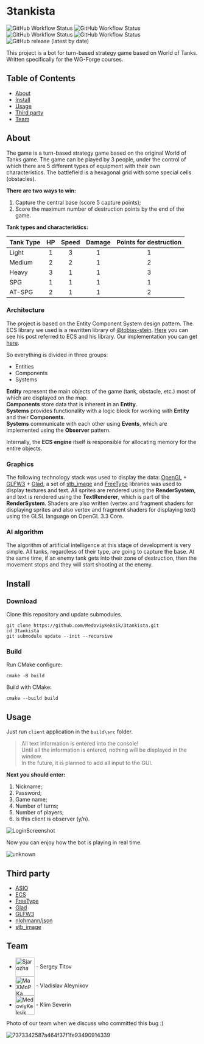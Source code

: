 # 3tankista #

![GitHub Workflow Status](https://img.shields.io/github/workflow/status/MedoviyKeksik/3tankista/Clang%20format%20lint?label=clang-format)
![GitHub Workflow Status](https://img.shields.io/github/workflow/status/MedoviyKeksik/3tankista/Check%20build%20on%20Windows?label=Windows)
![GitHub Workflow Status](https://img.shields.io/github/workflow/status/MedoviyKeksik/3tankista/Check%20build%20on%20macos?label=macos)
![GitHub Workflow Status](https://img.shields.io/github/workflow/status/MedoviyKeksik/3tankista/Check%20build%20on%20linux?label=linux)
![GitHub release (latest by date)](https://img.shields.io/github/v/release/MedoviyKeksik/3tankista)

This project is a bot for turn-based strategy game based on World of Tanks.\
Written specifically for the WG-Forge courses.

## Table of Contents

- [About](#about)
- [Install](#install)
- [Usage](#usage)
- [Third party](#third-party)
- [Team](#team)

## About

The game is a turn-based strategy game based on the original World of Tanks game. The game can be played by 3 people, under the control of which there are 5 different types of equipment with their own characteristics.
The battlefield is a hexagonal grid with some special cells (obstacles).

**There are two ways to win:**
1. Capture the central base (score 5 capture points);
2. Score the maximum number of destruction points by the end of the game.

**Tank types and characteristics:**

| Tank Type | HP  | Speed | Damage | Points for destruction |
|-----------|:---:|:-----:|:------:|:----------------------:|
| Light     |  1  |   3   |   1    |           1            |
| Medium    |  2  |   2   |   1    |           2            |
| Heavy     |  3  |   1   |   1    |           3            |
| SPG       |  1  |   1   |   1    |           1            |
| AT-SPG    |  2  |   1   |   1    |           2            |


### Architecture

The project is based on the Entity Component System design pattern. The ECS library we used is a rewritten library of [@tobias-stein](https://github.com/tobias-stein).
[Here](https://tsprojectsblog.wordpress.com/portfolio/entity-component-system/) you can see his post referred to ECS and his library.
Our implementation you can get [here](https://github.com/MedoviyKeksik/ECS).

So everything is divided in three groups:
- Entities
- Components
- Systems

**Entity** represent the main objects of the game (tank, obstacle, etc.) most of which are displayed on the map.\
**Components** store data that is inherent in an **Entity**.\
**Systems** provides functionality with a logic block for working with **Entity** and their **Components**.\
**Systems** communicate with each other using **Events**, which are implemented using the **Observer** pattern.

Internally, the **ECS engine** itself is responsible for allocating memory for the entire objects.

### Graphics

The following technology stack was used to display the data: [OpenGL](https://www.khronos.org/) + [GLFW3](https://www.glfw.org/) + [Glad](https://glad.dav1d.de/), a set of [stb_image](https://github.com/nothings/stb/blob/master/stb_image.h) and [FreeType](https://freetype.org/) libraries was used to display textures and text.
All sprites are rendered using the **RenderSystem**, and text is rendered using the **TextRenderer**, which is part of the **RenderSystem**. Shaders are also written (vertex and fragment shaders for displaying sprites and also vertex and fragment shaders for displaying text) using the GLSL language on OpenGL 3.3 Core.

### AI algorithm 

The algorithm of artificial intelligence at this stage of development is very simple. All tanks, regardless of their type, are going to capture the base. At the same time, if an enemy tank gets into their zone of destruction, then the movement stops and they will start shooting at the enemy.

## Install

### Download

Clone this repository and update submodules.
```shell
git clone https://github.com/MedoviyKeksik/3tankista.git
cd 3tankista
git submodule update --init --recursive
```

### Build

Run CMake configure:
```shell
cmake -B build
```

Build with CMake:
```shell
cmake --build build
```

## Usage

Just run ```client``` application in the ```build\src``` folder.

> All text information is entered into the console!\
Until all the information is entered, nothing will be displayed in the window.\
In the future, it is planned to add all input to the GUI. 

**Next you should enter:**
1. Nickname;
2. Password;
3. Game name;
4. Number of turns;
5. Number of players;
6. Is this client is observer (y/n).

![LoginScreenshot](https://user-images.githubusercontent.com/39442984/155405501-141fd2c8-aa9b-46ae-8136-8ed232075196.png)

Now you can enjoy how the bot is playing in real time.

![unknown](https://user-images.githubusercontent.com/39442984/155417865-e2601d82-cbdb-4ad2-bb18-0292d3b124d1.png)

## Third party

- [ASIO](https://think-async.com/Asio/)
- [ECS](https://github.com/MedoviyKeksik/ECS)
- [FreeType](https://freetype.org/)
- [Glad](https://glad.dav1d.de/)
- [GLFW3](https://www.glfw.org/)
- [nlohmann/json](https://github.com/nlohmann/json)
- [stb_image](https://github.com/nothings/stb/blob/master/stb_image.h)

## Team

- [<img src="https://github.com/Sjarozha.png" title="Sjarozha" width="50" align="center"/>](https://github.com/Sjarozha) - Sergey Titov
- [<img src="https://github.com/MaXMoPKa.png" title="MaXMoPKa" width="50" align="center"/>](https://github.com/MaXMoPKa) - Vladislav Aleynikov
- [<img src="https://github.com/MedoviyKeksik.png" title="MedoviyKeksik" width="50" align="center"/>](https://github.com/MedoviyKeksik) - Klim Severin

Photo of our team when we discuss who committed this bug :)

![7373342587a464f37f1fe93490914339](https://user-images.githubusercontent.com/39442984/155014716-e425f434-ea06-40fc-9fa0-117fa5eeb2c5.png)
